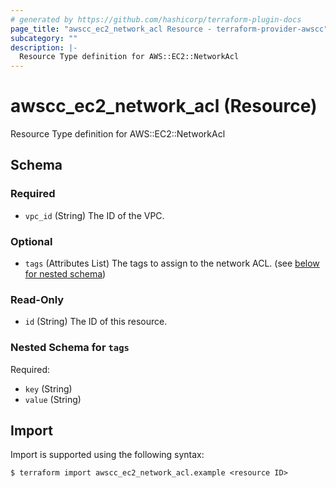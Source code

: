 ```yaml
---
# generated by https://github.com/hashicorp/terraform-plugin-docs
page_title: "awscc_ec2_network_acl Resource - terraform-provider-awscc"
subcategory: ""
description: |-
  Resource Type definition for AWS::EC2::NetworkAcl
---
```


# awscc_ec2_network_acl (Resource)

Resource Type definition for AWS::EC2::NetworkAcl



<!-- schema generated by tfplugindocs -->
## Schema

### Required

- `vpc_id` (String) The ID of the VPC.

### Optional

- `tags` (Attributes List) The tags to assign to the network ACL. (see [below for nested schema](#nestedatt--tags))

### Read-Only

- `id` (String) The ID of this resource.

<a id="nestedatt--tags"></a>
### Nested Schema for `tags`

Required:

- `key` (String)
- `value` (String)

## Import

Import is supported using the following syntax:

```shell
$ terraform import awscc_ec2_network_acl.example <resource ID>
```
